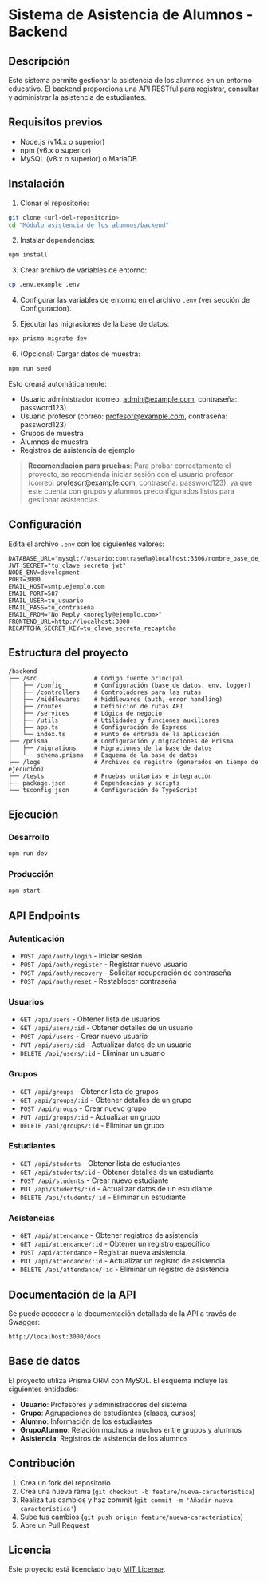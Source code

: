 # Sistema de Asistencia de Alumnos - Backend

## Descripción

Este sistema permite gestionar la asistencia de los alumnos en un entorno educativo. El backend proporciona una API RESTful para registrar, consultar y administrar la asistencia de estudiantes.

## Requisitos previos

- Node.js (v14.x o superior)
- npm (v6.x o superior)
- MySQL (v8.x o superior) o MariaDB

## Instalación

1. Clonar el repositorio:

```bash
git clone <url-del-repositorio>
cd "Módulo asistencia de los alumnos/backend"
```

2. Instalar dependencias:

```bash
npm install
```

3. Crear archivo de variables de entorno:

```bash
cp .env.example .env
```

4. Configurar las variables de entorno en el archivo `.env` (ver sección de Configuración).

5. Ejecutar las migraciones de la base de datos:

```bash
npx prisma migrate dev
```

6. (Opcional) Cargar datos de muestra:

```bash
npm run seed
```

Esto creará automáticamente:

- Usuario administrador (correo: admin@example.com, contraseña: password123)
- Usuario profesor (correo: profesor@example.com, contraseña: password123)
- Grupos de muestra
- Alumnos de muestra
- Registros de asistencia de ejemplo

> **Recomendación para pruebas**: Para probar correctamente el proyecto, se recomienda iniciar sesión con el usuario profesor (correo: profesor@example.com, contraseña: password123), ya que este cuenta con grupos y alumnos preconfigurados listos para gestionar asistencias.

## Configuración

Edita el archivo `.env` con los siguientes valores:

```
DATABASE_URL="mysql://usuario:contraseña@localhost:3306/nombre_base_de_datos"
JWT_SECRET="tu_clave_secreta_jwt"
NODE_ENV=development
PORT=3000
EMAIL_HOST=smtp.ejemplo.com
EMAIL_PORT=587
EMAIL_USER=tu_usuario
EMAIL_PASS=tu_contraseña
EMAIL_FROM="No Reply <noreply@ejemplo.com>"
FRONTEND_URL=http://localhost:3000
RECAPTCHA_SECRET_KEY=tu_clave_secreta_recaptcha
```

## Estructura del proyecto

```
/backend
├── /src                # Código fuente principal
│   ├── /config         # Configuración (base de datos, env, logger)
│   ├── /controllers    # Controladores para las rutas
│   ├── /middlewares    # Middlewares (auth, error handling)
│   ├── /routes         # Definición de rutas API
│   ├── /services       # Lógica de negocio
│   ├── /utils          # Utilidades y funciones auxiliares
│   ├── app.ts          # Configuración de Express
│   └── index.ts        # Punto de entrada de la aplicación
├── /prisma             # Configuración y migraciones de Prisma
│   ├── /migrations     # Migraciones de la base de datos
│   └── schema.prisma   # Esquema de la base de datos
├── /logs               # Archivos de registro (generados en tiempo de ejecución)
├── /tests              # Pruebas unitarias e integración
├── package.json        # Dependencias y scripts
└── tsconfig.json       # Configuración de TypeScript
```

## Ejecución

### Desarrollo

```bash
npm run dev
```

### Producción

```bash
npm start
```

## API Endpoints

### Autenticación

- `POST /api/auth/login` - Iniciar sesión
- `POST /api/auth/register` - Registrar nuevo usuario
- `POST /api/auth/recovery` - Solicitar recuperación de contraseña
- `POST /api/auth/reset` - Restablecer contraseña

### Usuarios

- `GET /api/users` - Obtener lista de usuarios
- `GET /api/users/:id` - Obtener detalles de un usuario
- `POST /api/users` - Crear nuevo usuario
- `PUT /api/users/:id` - Actualizar datos de un usuario
- `DELETE /api/users/:id` - Eliminar un usuario

### Grupos

- `GET /api/groups` - Obtener lista de grupos
- `GET /api/groups/:id` - Obtener detalles de un grupo
- `POST /api/groups` - Crear nuevo grupo
- `PUT /api/groups/:id` - Actualizar un grupo
- `DELETE /api/groups/:id` - Eliminar un grupo

### Estudiantes

- `GET /api/students` - Obtener lista de estudiantes
- `GET /api/students/:id` - Obtener detalles de un estudiante
- `POST /api/students` - Crear nuevo estudiante
- `PUT /api/students/:id` - Actualizar datos de un estudiante
- `DELETE /api/students/:id` - Eliminar un estudiante

### Asistencias

- `GET /api/attendance` - Obtener registros de asistencia
- `GET /api/attendance/:id` - Obtener un registro específico
- `POST /api/attendance` - Registrar nueva asistencia
- `PUT /api/attendance/:id` - Actualizar un registro de asistencia
- `DELETE /api/attendance/:id` - Eliminar un registro de asistencia

## Documentación de la API

Se puede acceder a la documentación detallada de la API a través de Swagger:

```
http://localhost:3000/docs
```

## Base de datos

El proyecto utiliza Prisma ORM con MySQL. El esquema incluye las siguientes entidades:

- **Usuario**: Profesores y administradores del sistema
- **Grupo**: Agrupaciones de estudiantes (clases, cursos)
- **Alumno**: Información de los estudiantes
- **GrupoAlumno**: Relación muchos a muchos entre grupos y alumnos
- **Asistencia**: Registros de asistencia de los alumnos

## Contribución

1. Crea un fork del repositorio
2. Crea una nueva rama (`git checkout -b feature/nueva-caracteristica`)
3. Realiza tus cambios y haz commit (`git commit -m 'Añadir nueva característica'`)
4. Sube tus cambios (`git push origin feature/nueva-caracteristica`)
5. Abre un Pull Request

## Licencia

Este proyecto está licenciado bajo [MIT License](LICENSE).
